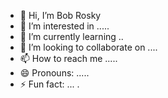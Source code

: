 - 👋 Hi, I’m Bob Rosky
- 👀 I’m interested in .....
- 🌱 I’m currently learning ..
- 💞️ I’m looking to collaborate on ....
- 📫 How to reach me .....
- 😄 Pronouns: .....
- ⚡ Fun fact: ...
.
<!---
bobroskylashay/bobroskylashay is a ✨ special ✨ repository because its `README.md` (this file) appears on your GitHub profile.
You can click the Preview link to take a look at your changes.
--->
